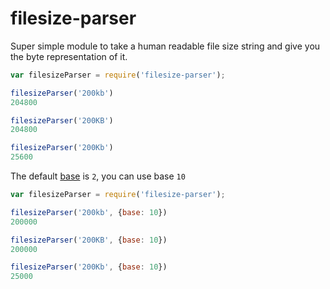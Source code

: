 filesize-parser
===============

Super simple module to take a human readable file size string and give you the byte representation of it.

```js
var filesizeParser = require('filesize-parser');

filesizeParser('200kb')
204800

filesizeParser('200KB')
204800

filesizeParser('200Kb')
25600
```

The default [base](https://en.wikipedia.org/wiki/Gigabyte#Base_2_definition) is `2`, you can use base `10`

```js
var filesizeParser = require('filesize-parser');

filesizeParser('200kb', {base: 10})
200000

filesizeParser('200KB', {base: 10})
200000

filesizeParser('200Kb', {base: 10})
25000
```
